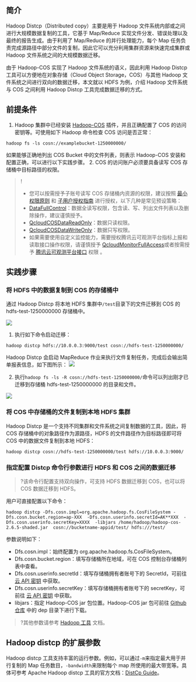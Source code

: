 ## 简介

Hadoop Distcp（Distributed copy）主要是用于 Hadoop 文件系统内部或之间进行大规模数据复制的工具，它基于 Map/Reduce 实现文件分发、错误处理以及最终的报告生成。由于利用了 Map/Reduce 的并行处理能力，每个 Map 任务负责完成源路径中部分文件的复制，因此它可以充分利用集群资源来快速完成集群或 Hadoop 文件系统之间的大规模数据迁移。

由于 Hadoop-COS 实现了 Hadoop 文件系统的语义，因此利用 Hadoop Distcp 工具可以方便地在对象存储（Cloud Object Storage，COS）与其他 Hadoop 文件系统之间进行双向的数据迁移，本文就以 HDFS 为例，介绍 Hadoop 文件系统与 COS 之间利用 Hadoop Distcp 工具完成数据迁移的方式。

## 前提条件

1. Hadoop 集群中已经安装 [Hadoop-COS](https://intl.cloud.tencent.com/document/product/436/6884) 插件，并且正确配置了 COS 的访问密钥等。可使用如下 Hadoop 命令检查 COS 访问是否正常：
```shell
hadoop fs -ls cosn://examplebucket-1250000000/
```
如果能够正确地列出 COS Bucket 中的文件列表，则表示 Hadoop-COS 安装和配置正确，可以进行以下实践步骤。
2. COS 的访问账户必须要具备读写 COS 存储桶中目标路径的权限。

>!
>- 您可以按需授予子账号读写 COS 存储桶内资源的权限，建议按照 [最小权限原则](https://intl.cloud.tencent.com/document/product/436/32972) 和 [子用户授权指南](https://intl.cloud.tencent.com/document/product/598/32650) 进行授权，以下几种是常见预设策略：
>  - [DataFullControl](https://console.cloud.tencent.com/cam/policy/detail/5294998&QcloudCOSDataFullControl&2)：数据全读写权限，包含读、写、列出文件列表以及删除操作，建议谨慎授予。
>  - [QcloudCOSDataReadOnly](https://console.cloud.tencent.com/cam/policy/detail/5295051&QcloudCOSDataReadOnly&2)：数据只读权限。
>  - [QcloudCOSDataWriteOnly](https://console.cloud.tencent.com/cam/policy/detail/5295044&QcloudCOSDataWriteOnly&2)：数据只写权限。
>- 如果需要使用自定义监控能力，需要授权腾讯云可观测平台指标上报和读取接口操作权限，请谨慎授予 [QcloudMonitorFullAccess](https://console.cloud.tencent.com/cam/policy/detail/276210&QcloudMonitorFullAccess&2)或者按需授予 [腾讯云可观测平台接口](https://www.tencentcloud.com/document/product/1116/43215) 权限 。

## 实践步骤

### 将 HDFS 中的数据复制到 COS 的存储桶中

通过 Hadoop Distcp 将本地 HDFS 集群中`/test`目录下的文件迁移到 COS 的 hdfs-test-1250000000 存储桶中。

![](https://main.qcloudimg.com/raw/e20dce07b83846362d02b3c6a1987558.jpg)

1. 执行如下命令启动迁移：

```shell
hadoop distcp hdfs://10.0.0.3:9000/test cosn://hdfs-test-1250000000/
```

Hadoop Distcp 会启动 MapReduce 作业来执行文件复制任务，完成后会输出简单报表信息，如下图所示：
![](https://main.qcloudimg.com/raw/39e84dcb98386f343ad81fcc48f78af1.jpg)

2. 执行`hadoop fs -ls -R cosn://hdfs-test-1250000000/`命令可以列出刚才已迁移到存储桶 hdfs-test-1250000000 的目录和文件。

![](https://main.qcloudimg.com/raw/ca34582214652ad77afe99322e6894fc.png)

### 将 COS 中存储桶的文件复制到本地 HDFS 集群

Hadoop Distcp 是一个支持不同集群和文件系统之间复制数据的工具，因此，将  COS 存储桶中的对象路径作为源路径，HDFS 的文件路径作为目标路径即可将 COS 中的数据文件复制到本地 HDFS：

```shell
hadoop distcp cosn://hdfs-test-1250000000/test hdfs://10.0.0.3:9000/
```

### 指定配置 Distcp 命令行参数进行 HDFS 和 COS 之间的数据迁移

>?该命令行配置支持双向操作，可支持 HDFS 数据迁移到 COS，也可以将 COS 数据迁移到 HDFS。

用户可直接配置以下命令：
```plaintext
hadoop distcp -Dfs.cosn.impl=org.apache.hadoop.fs.CosFileSystem -Dfs.cosn.bucket.region=ap-XXX  -Dfs.cosn.userinfo.secretId=AK**XXX  -Dfs.cosn.userinfo.secretKey=XXXX  -libjars /home/hadoop/hadoop-cos-2.6.5-shaded.jar  cosn://bucketname-appid/test/ hdfs:///test/
```

参数说明如下：

- Dfs.cosn.impl：始终配置为 org.apache.hadoop.fs.CosFileSystem。
- Dfs.cosn.bucket.region：填写存储桶所在地域，可在 COS 控制台存储桶列表中查看。
- Dfs.cosn.userinfo.secretId：填写存储桶拥有者账号下的 SecretId，可前往 [云 API 密钥](https://console.cloud.tencent.com/capi) 中获取。
- Dfs.cosn.userinfo.secretKey：填写存储桶拥有者账号下的 secretKey，可前往 [云 API 密钥](https://console.cloud.tencent.com/capi) 中获取。
- libjars：指定 Hadoop-COS jar 包位置。Hadoop-COS jar 包可前往 [Github 仓库](https://github.com/tencentyun/hadoop-cos) 中的 dep 目录下进行下载。

>?其他参数请参考 [Hadoop 工具](https://intl.cloud.tencent.com/document/product/436/6884) 文档。


## Hadoop distcp 的扩展参数

Hadoop distcp 工具支持丰富的运行参数。例如，可以通过`-m`来指定最大用于并行复制的 Map 任务数目，`-bandwidth`来限制每个 map 所使用的最大带宽等。具体可参考 Apache Hadoop distcp 工具的官方文档：[DistCp Guide](https://hadoop.apache.org/docs/current/hadoop-distcp/DistCp.html)。


